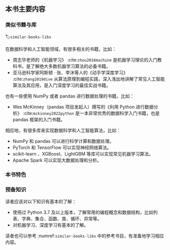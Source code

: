本书主要内容
----------

### 类似书籍与库
:label:`similar-books-libs`

在数据科学和人工智能领域，有很多相关的书籍，比如：

* 周志华老师的《机器学习》 :cite:`zhou2016machine` 是机器学习理论的入门教科书，是了解绝大多数机器学习算法的必备书籍。
* 亚马逊科学家阿斯顿 · 张、李沐等人的《动手学深度学习》 :cite:`zhang2019dive` 从算法原理到编程实践，深入浅出地讲解了常见人工智能算法及其应用，是入门深度学习的最佳实战书籍。

也有一些使用 NumPy 或者 pandas 进行数据处理的书籍，比如：

* Wes McKinney（pandas 项目发起人）撰写的《利用 Python 进行数据分析》 :cite:`mckinney2022python` 是一本非常优秀的数据科学入门书籍，也是 pandas 框架的入门书籍。

相应地，有很多库来实现数据科学和人工智能算法，比如：

* NumPy 和 pandas 可以进行科学计算和数据处理。
* PyTorch 和 TensorFlow 可以实现神经网络算法。
* scikit-learn 、XGBoost、LightGBM 等库可以实现常见机器学习算法。
* Apache Spark 可以实现大数据处理和分析。

### 本书特色

### 预备知识

读者应该对以下知识有基本的了解：

* 使用过 Python 3.7 及以上版本，了解常用的编程概念和数据结构，比如列表、字典、集合、函数、类、循环、异常等。
* 对机器学习、深度学习有基本的了解。

读者也可以参考 :numref:`similar-books-libs` 中的参考书目，有准备地学习相应内容。